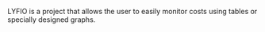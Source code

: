 LYFIO is a project that allows the user to easily monitor costs using tables or specially designed graphs.
